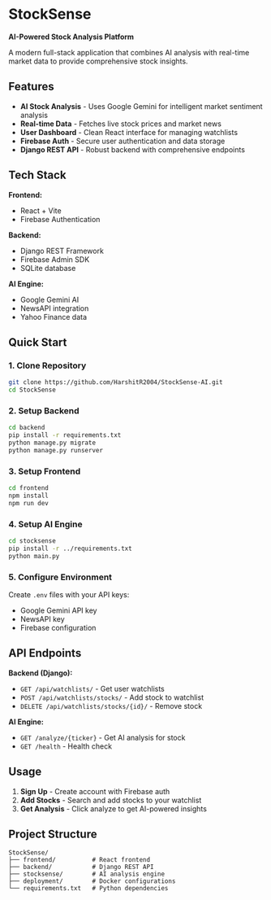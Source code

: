 # StockSense

**AI-Powered Stock Analysis Platform**

A modern full-stack application that combines AI analysis with real-time market data to provide comprehensive stock insights.

## Features

- **AI Stock Analysis** - Uses Google Gemini for intelligent market sentiment analysis
- **Real-time Data** - Fetches live stock prices and market news
- **User Dashboard** - Clean React interface for managing watchlists
- **Firebase Auth** - Secure user authentication and data storage
- **Django REST API** - Robust backend with comprehensive endpoints

## Tech Stack

**Frontend:**
- React + Vite
- Firebase Authentication

**Backend:**
- Django REST Framework
- Firebase Admin SDK
- SQLite database

**AI Engine:**
- Google Gemini AI
- NewsAPI integration
- Yahoo Finance data

## Quick Start

### 1. Clone Repository
```bash
git clone https://github.com/HarshitR2004/StockSense-AI.git
cd StockSense
```

### 2. Setup Backend
```bash
cd backend
pip install -r requirements.txt
python manage.py migrate
python manage.py runserver
```

### 3. Setup Frontend
```bash
cd frontend
npm install
npm run dev
```

### 4. Setup AI Engine
```bash
cd stocksense
pip install -r ../requirements.txt
python main.py
```

### 5. Configure Environment
Create `.env` files with your API keys:
- Google Gemini API key
- NewsAPI key
- Firebase configuration

## API Endpoints

**Backend (Django):**
- `GET /api/watchlists/` - Get user watchlists
- `POST /api/watchlists/stocks/` - Add stock to watchlist
- `DELETE /api/watchlists/stocks/{id}/` - Remove stock

**AI Engine:**
- `GET /analyze/{ticker}` - Get AI analysis for stock
- `GET /health` - Health check

## Usage

1. **Sign Up** - Create account with Firebase auth
2. **Add Stocks** - Search and add stocks to your watchlist
3. **Get Analysis** - Click analyze to get AI-powered insights

## Project Structure

```
StockSense/
├── frontend/          # React frontend
├── backend/           # Django REST API
├── stocksense/        # AI analysis engine
├── deployment/        # Docker configurations
└── requirements.txt   # Python dependencies
```


